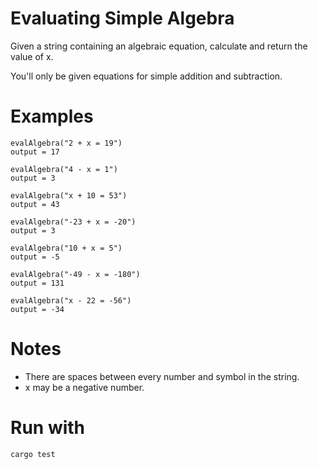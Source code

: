 # Evaluating Simple Algebra

Given a string containing an algebraic equation, calculate and return the value of x.

You'll only be given equations for simple addition and subtraction.

# Examples

```
evalAlgebra("2 + x = 19")
output = 17

evalAlgebra("4 - x = 1")
output = 3

evalAlgebra("x + 10 = 53")
output = 43

evalAlgebra("-23 + x = -20")
output = 3

evalAlgebra("10 + x = 5")
output = -5

evalAlgebra("-49 - x = -180")
output = 131

evalAlgebra("x - 22 = -56")
output = -34
```

# Notes

- There are spaces between every number and symbol in the string.
- x may be a negative number.

# Run with
`cargo test`
